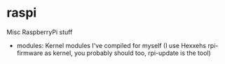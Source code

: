 raspi
=====

Misc RaspberryPi stuff

  - modules: Kernel modules I've compiled for myself (I use Hexxehs rpi-firmware as kernel, you probably should too, rpi-update is the tool)

